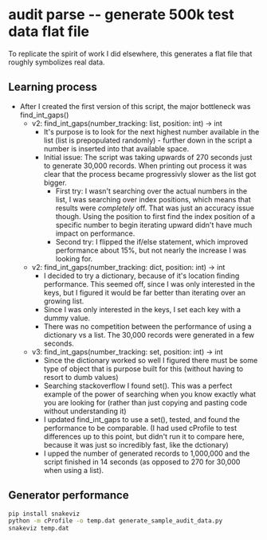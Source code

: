 # audit parse -- generate 500k test data flat file

To replicate the spirit of work I did elsewhere, this generates a flat file that roughly symbolizes real data.

## Learning process

- After I created the first version of this script, the major bottleneck was find_int_gaps()
  - v2: find_int_gaps(number_tracking: list, position: int) -> int
    - It's purpose is to look for the next highest number available in the list (list is prepopulated randomly) - further down in the script a number is inserted into that available space.
    - Initial issue: The script was taking upwards of 270 seconds just to generate 30,000 records. When printing out process it was clear that the process became progressivly slower as the list got bigger.
      - First try: I wasn't searching over the actual numbers in the list, I was searching over index positions, which means that results were *completely* off. That was just an accuracy issue though. Using the position to first find the index position of a specific number to begin iterating upward didn't have much impact on performance.
      - Second try: I flipped the if/else statement, which improved performance about 15%, but not nearly the increase I was looking for.
  - v2: find_int_gaps(number_tracking: dict, position: int) -> int
    - I decided to try a dictionary, because of it's location finding performance. This seemed off, since I was only interested in the keys, but I figured it would be far better than iterating over an growing list.
    - Since I was only interested in the keys, I set each key with a dummy value.
    - There was no competition between the performance of using a dictionary vs a list. The 30,000 records were generated in a few seconds.
  - v3: find_int_gaps(number_tracking: set, position: int) -> int
    - Since the dictionary worked so well I figured there must be some type of object that is purpose built for this (without having to resort to dumb values)
    - Searching stackoverflow I found set(). This was a perfect example of the power of searching when you know exactly what you are looking for (rather than just copying and pasting code without understanding it)
    - I updated find_int_gaps to use a set(), tested, and found the performance to be comparable. (I had used cProfile to test differences up to this point, but didn't run it to compare here, because it was just so incredibly fast, like the dctionary)
    - I upped the number of generated records to 1,000,000 and the script finished in 14 seconds (as opposed to 270 for 30,000 when using a list).

## Generator performance

```cmd
pip install snakeviz
python -m cProfile -o temp.dat generate_sample_audit_data.py
snakeviz temp.dat
```
